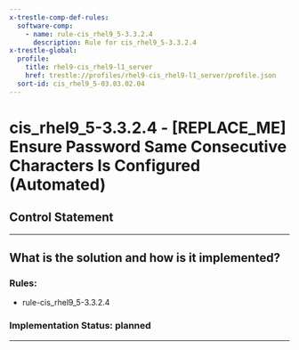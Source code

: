 ```yaml
---
x-trestle-comp-def-rules:
  software-comp:
    - name: rule-cis_rhel9_5-3.3.2.4
      description: Rule for cis_rhel9_5-3.3.2.4
x-trestle-global:
  profile:
    title: rhel9-cis_rhel9-l1_server
    href: trestle://profiles/rhel9-cis_rhel9-l1_server/profile.json
  sort-id: cis_rhel9_5-03.03.02.04
---
```


# cis_rhel9_5-3.3.2.4 - \[REPLACE_ME\] Ensure Password Same Consecutive Characters Is Configured (Automated)

## Control Statement

______________________________________________________________________

## What is the solution and how is it implemented?

<!-- For implementation status enter one of: implemented, partial, planned, alternative, not-applicable -->

<!-- Note that the list of rules under ### Rules: is read-only and changes will not be captured after assembly to JSON -->

<!-- Add control implementation description here for control: cis_rhel9_5-3.3.2.4 -->

### Rules:

  - rule-cis_rhel9_5-3.3.2.4

### Implementation Status: planned

______________________________________________________________________
